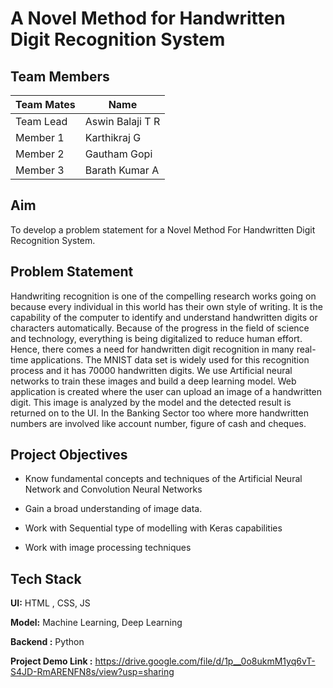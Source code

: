 
# A Novel Method for Handwritten Digit Recognition System


## Team Members

| Team Mates             | Name                                                                |
| ----------------- | ------------------------------------------------------------------ |
| Team Lead |  Aswin Balaji T R|
| Member 1 |  Karthikraj G |
| Member 2 | Gautham Gopi |
| Member 3 |  Barath Kumar A |


## Aim

To develop a problem statement for a Novel Method For Handwritten Digit
Recognition System.

## Problem Statement
Handwriting recognition is one of the compelling research works going on
because every individual in this world has their own style of writing. It is the capability
of the computer to identify and understand handwritten digits or characters automatically.
Because of the progress in the field of science and technology, everything is being
digitalized to reduce human effort. Hence, there comes a need for handwritten digit
recognition in many real-time applications. The MNIST data set is widely used for this
recognition process and it has 70000 handwritten digits. We use Artificial neural
networks to train these images and build a deep learning model. Web application is
created where the user can upload an image of a handwritten digit. This image is
analyzed by the model and the detected result is returned on to the UI. In the Banking
Sector too where more handwritten numbers are involved like account number, figure of
cash and cheques.
## Project Objectives


- Know fundamental concepts and techniques of the Artificial Neural Network and Convolution Neural Networks

- Gain a broad understanding of image data.

- Work with Sequential type of modelling with Keras capabilities

- Work with image processing techniques
## Tech Stack

**UI:** HTML , CSS, JS

**Model:** Machine Learning, Deep Learning

**Backend :** Python

**Project Demo Link :** https://drive.google.com/file/d/1p__0o8ukmM1yq6vT-S4JD-RmARENFN8s/view?usp=sharing
